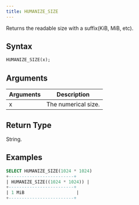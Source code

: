 ```yaml
---
title: HUMANIZE_SIZE
---
```


Returns the readable size with a suffix(KiB, MiB, etc).

## Syntax

```sql
HUMANIZE_SIZE(x);
```

## Arguments

| Arguments | Description                |
|-----------|----------------------------|
| x         | The numerical size.        |


## Return Type

String.

## Examples

```sql
SELECT HUMANIZE_SIZE(1024 * 1024)
+-------------------------+
| HUMANIZE_SIZE((1024 * 1024)) |
+-------------------------+
| 1 MiB                    |
+-------------------------+
```
